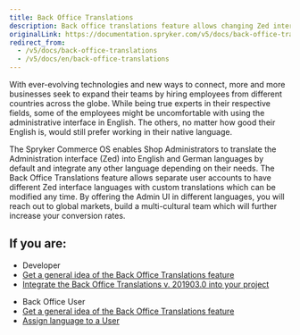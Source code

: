 ```yaml
---
title: Back Office Translations
description: Back office translations feature allows changing Zed interface language to languages that are shipped by default. Any other languages can be also added.
originalLink: https://documentation.spryker.com/v5/docs/back-office-translations
redirect_from:
  - /v5/docs/back-office-translations
  - /v5/docs/en/back-office-translations
---
```


With ever-evolving technologies and new ways to connect, more and more businesses seek to expand their teams by hiring employees from different countries across the globe. While being true experts in their respective fields, some of the employees might be uncomfortable with using the administrative interface in English. The others, no matter how good their English is, would still prefer working in their native language.

The Spryker Commerce OS enables Shop Administrators to translate the Administration interface (Zed) into English and German languages by default and integrate any other language depending on their needs. The Back Office Translations feature allows separate user accounts to have different Zed interface languages with custom translations which can be modified any time. By offering the Admin UI in different languages, you will reach out to global markets, build a multi-cultural team which will further increase your conversion rates.

## If you are:

<div class="mr-container">
    <div class="mr-list-container">
        <!-- col1 -->
        <div class="mr-col">
            <ul class="mr-list mr-list-green">
                <li class="mr-title">Developer</li>
                <li><a href="https://documentation.spryker.com/docs/en/back-office-translations-overview-201903" class="mr-link">Get a general idea of the Back Office Translations feature</a></li>
                <li><a href="https://documentation.spryker.com/docs/en/back-office-feature-integration-201903" class="mr-link">Integrate the Back Office Translations v. 201903.0 into your project</a></li>
            </ul>
        </div>
      <!-- col2 -->
        <div class="mr-col">
            <ul class="mr-list mr-list-blue">
                <li class="mr-title"> Back Office User</li>
                 <li><a href="https://documentation.spryker.com/docs/en/back-office-translations-overview-201903" class="mr-link">Get a general idea of the Back Office Translations feature</a></li>
                <li><a href="https://documentation.spryker.com/docs/en/managing-users#creating-users" class="mr-link">Assign language to a User</a></li>
            </ul>
        </div>  
</div>
</div>


